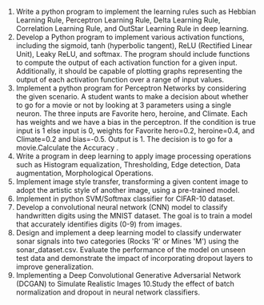 1. Write a python program to implement the learning rules such as Hebbian
Learning Rule, Perceptron Learning Rule, Delta Learning Rule, Correlation
Learning Rule, and OutStar Learning Rule in deep learning.
2. Develop a Python program to implement various activation functions,
including the sigmoid, tanh (hyperbolic tangent), ReLU (Rectified Linear
Unit), Leaky ReLU, and softmax. The program should include functions to
compute the output of each activation function for a given input.
Additionally, it should be capable of plotting graphs representing the output
of each activation function over a range of input values.
3. Implement a python program for Perceptron Networks by considering the given
scenario. A student wants to make a decision about whether to go for a movie or
not by looking at 3 parameters using a single neuron. The three inputs are
Favorite hero, heroine, and Climate. Each has weights and we have a bias in the
perceptron. If the condition is true input is 1 else input is 0, weights for Favorite
hero=0.2, heroine=0.4, and Climate=0.2 and bias=-0.5. Output is 1. The decision
is to go for a movie.Calculate the Accuracy .
4. Write a program in deep learning to apply image processing operations
such as Histogram equalization, Thresholding, Edge detection, Data
augmentation, Morphological Operations.
5. Implement image style transfer, transforming a given content image to adopt
the artistic style of another image, using a pre-trained model.
6. Implement in python SVM/Softmax classifier for CIFAR-10 dataset.
7. Develop a convolutional neural network (CNN) model to classify
handwritten digits using the MNIST dataset. The goal is to train a model that
accurately identifies digits (0-9) from images.
8. Design and implement a deep learning model to classify underwater sonar
signals into two categories (Rocks 'R' or Mines 'M') using the
sonar_dataset.csv. Evaluate the performance of the model on unseen test data
and demonstrate the impact of incorporating dropout layers to improve
generalization.
9. Implementing a Deep Convolutional Generative Adversarial Network
(DCGAN) to Simulate Realistic Images
10.Study the effect of batch normalization and dropout in neural network
classifiers.